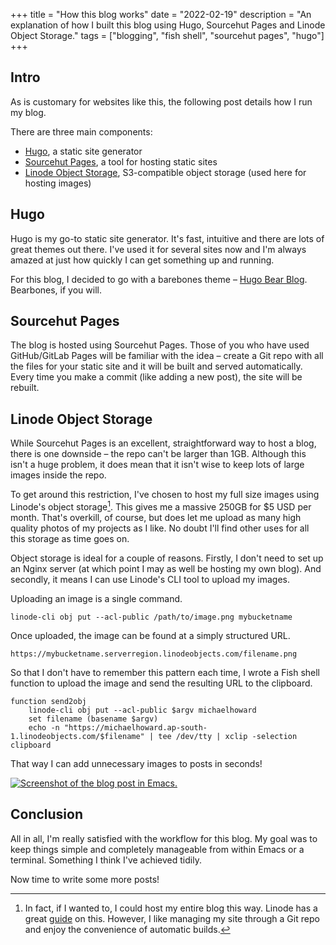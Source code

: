 +++
title = "How this blog works"
date = "2022-02-19"
description = "An explanation of how I built this blog using Hugo, Sourcehut Pages and Linode Object Storage."
tags = ["blogging", "fish shell", "sourcehut pages", "hugo"]
+++

## Intro

As is customary for websites like this, the following post details how I run my blog.

There are three main components:

- [Hugo](https://gohugo.io/), a static site generator
- [Sourcehut Pages](https://srht.site/), a tool for hosting static sites
- [Linode Object Storage](https://www.linode.com/products/object-storage/), S3-compatible object storage (used here for hosting images)

## Hugo

Hugo is my go-to static site generator. It's fast, intuitive and there are lots of great themes out there. I've used it for several sites now and I'm always amazed at just how quickly I can get something up and running.

For this blog, I decided to go with a barebones theme – [Hugo Bear Blog](https://github.com/janraasch/hugo-bearblog/). Bearbones, if you will.

## Sourcehut Pages

The blog is hosted using Sourcehut Pages. Those of you who have used GitHub/GitLab Pages will be familiar with the idea – create a Git repo with all the files for your static site and it will be built and served automatically. Every time you make a commit (like adding a new post), the site will be rebuilt.

## Linode Object Storage

While Sourcehut Pages is an excellent, straightforward way to host a blog, there is one downside – the repo can't be larger than 1GB. Although this isn't a huge problem, it does mean that it isn't wise to keep lots of large images inside the repo.

To get around this restriction, I've chosen to host my full size images using Linode's object storage[^1]. This gives me a massive 250GB for $5 USD per month. That's overkill, of course, but does let me upload as many high quality photos of my projects as I like. No doubt I'll find other uses for all this storage as time goes on.

Object storage is ideal for a couple of reasons. Firstly, I don't need to set up an Nginx server (at which point I may as well be hosting my own blog). And secondly, it means I can use Linode's CLI tool to upload my images.

Uploading an image is a single command.

`linode-cli obj put --acl-public /path/to/image.png mybucketname`

Once uploaded, the image can be found at a simply structured URL.

`https://mybucketname.serverregion.linodeobjects.com/filename.png`

So that I don't have to remember this pattern each time, I wrote a Fish shell function to upload the image and send the resulting URL to the clipboard.

``` fish
function send2obj
    linode-cli obj put --acl-public $argv michaelhoward
    set filename (basename $argv)
    echo -n "https://michaelhoward.ap-south-1.linodeobjects.com/$filename" | tee /dev/tty | xclip -selection clipboard
```

That way I can add unnecessary images to posts in seconds!

[![Screenshot of the blog post in Emacs.](/images/how-i-blog-screenshot-scaled.png "A scaled screenshot of this post in Emacs")](https://assets.michaelhoward.kiwi/how-i-blog-screenshot.png)

## Conclusion

All in all, I'm really satisfied with the workflow for this blog. My goal was to keep things simple and completely manageable from within Emacs or a terminal. Something I think I've achieved tidily. 

Now time to write some more posts!

[^1]: In fact, if I wanted to, I could host my entire blog this way. Linode has a great [guide](https://www.linode.com/docs/guides/host-static-site-object-storage/) on this. However, I like managing my site through a Git repo and enjoy the convenience of automatic builds.
